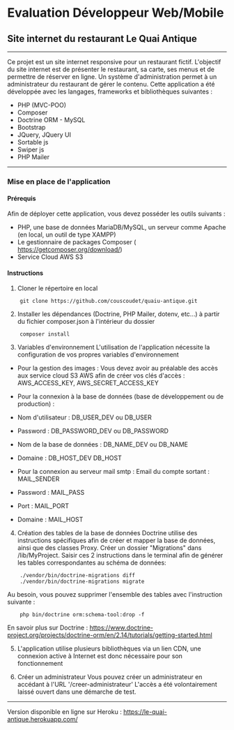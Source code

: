 # Evaluation Développeur Web/Mobile
## Site internet du restaurant Le Quai Antique
--- 
Ce projet est un site internet responsive pour un restaurant fictif.
L'objectif du site internet est de présenter le restaurant, sa carte, ses menus et de permettre de réserver en ligne.
Un système d'administration permet à un administrateur du restaurant de gérer le contenu.
Cette application a été développée avec les langages, frameworks et bibliothèques suivantes : 
- PHP (MVC-POO)
- Composer
- Doctrine ORM - MySQL
- Bootstrap
- JQuery, JQuery UI
- Sortable js
- Swiper js
- PHP Mailer
---
### Mise en place de l'application
#### Prérequis
Afin de déployer cette application, vous devez posséder les outils suivants :
- PHP, une base de données MariaDB/MySQL, un serveur comme Apache (en local, un outil de type XAMPP)
- Le gestionnaire de packages Composer ( https://getcomposer.org/download/)
- Service Cloud AWS S3
#### Instructions
1. Cloner le répertoire en local
```
    git clone https://github.com/couscoudet/quaiu-antique.git
```
2. Installer les dépendances (Doctrine, PHP Mailer, dotenv, etc...) à partir du fichier composer.json à l'intérieur du dossier 
```
    composer install
```

3. Variables d'environnement
L'utilisation de l'application nécessite la configuration de vos propres variables d'environnement
* Pour la gestion des images : Vous devez avoir au préalable des accès aux service cloud S3 AWS afin de créer vos clés d'accès :
AWS_ACCESS_KEY, AWS_SECRET_ACCESS_KEY
* Pour la connexion à la base de données (base de développement ou de production) :
 * Nom d'utilisateur : DB_USER_DEV ou DB_USER
 * Password : DB_PASSWORD_DEV ou DB_PASSWORD
 * Nom de la base de données : DB_NAME_DEV ou DB_NAME
 * Domaine : DB_HOST_DEV DB_HOST

* Pour la connexion au serveur mail smtp :
Email du compte sortant : MAIL_SENDER
 * Password : MAIL_PASS
 * Port : MAIL_PORT
 * Domaine : MAIL_HOST

4. Création des tables de la base de données
Doctrine utilise des instructions spécifiques afin de créer et mapper la base de données, ainsi que des classes Proxy.
Créer un dossier "Migrations" dans /lib/MyProject.
Saisir ces 2 instructions dans le terminal afin de générer les tables correspondantes au schéma de données:
```
    ./vendor/bin/doctrine-migrations diff
    ./vendor/bin/doctrine-migrations migrate
```
Au besoin, vous pouvez supprimer l'ensemble des tables avec l'instruction suivante :
```
    php bin/doctrine orm:schema-tool:drop -f
```

En savoir plus sur Doctrine : https://www.doctrine-project.org/projects/doctrine-orm/en/2.14/tutorials/getting-started.html 
 
5. L'application utilise plusieurs bibliothèques via un lien CDN, une connexion active à Internet est donc nécessaire pour son fonctionnement

6. Créer un administrateur
Vous pouvez créer un administrateur en accédant à l'URL '/creer-administrateur'
L'accès a été volontairement laissé ouvert dans une démarche de test.
---
Version disponible en ligne sur Heroku : https://le-quai-antique.herokuapp.com/

